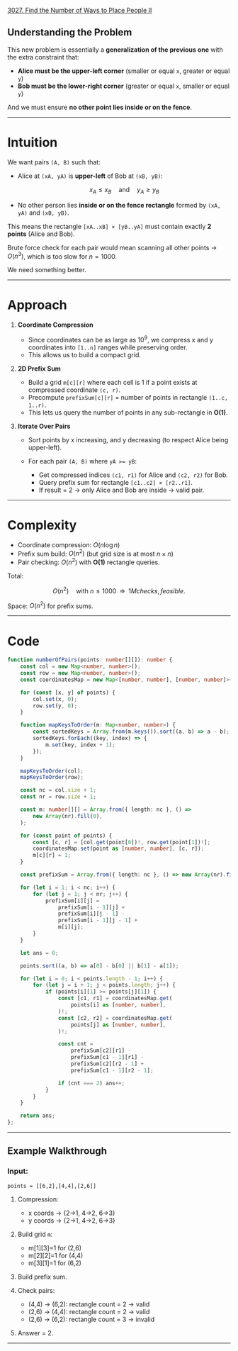 [3027. Find the Number of Ways to Place People II](https://leetcode.com/problems/find-the-number-of-ways-to-place-people-ii/)

## Understanding the Problem

This new problem is essentially a **generalization of the previous one** with the extra constraint that:

* **Alice must be the upper-left corner** (smaller or equal `x`, greater or equal `y`)
* **Bob must be the lower-right corner** (greater or equal `x`, smaller or equal `y`)

And we must ensure **no other point lies inside or on the fence**.

---

# Intuition

We want pairs `(A, B)` such that:

* Alice at `(xA, yA)` is **upper-left** of Bob at `(xB, yB)`:

  $$
  x_A \leq x_B \quad \text{and} \quad y_A \geq y_B
  $$
* No other person lies **inside or on the fence rectangle** formed by `(xA, yA)` and `(xB, yB)`.

This means the rectangle `[xA..xB] × [yB..yA]` must contain exactly **2 points** (Alice and Bob).

Brute force check for each pair would mean scanning all other points → $O(n^3)$, which is too slow for $n = 1000$.

We need something better.

---

# Approach

1. **Coordinate Compression**

   * Since coordinates can be as large as $10^9$, we compress x and y coordinates into `[1..n]` ranges while preserving order.
   * This allows us to build a compact grid.

2. **2D Prefix Sum**

   * Build a grid `m[c][r]` where each cell is 1 if a point exists at compressed coordinate `(c, r)`.
   * Precompute `prefixSum[c][r]` = number of points in rectangle `(1..c, 1..r)`.
   * This lets us query the number of points in any sub-rectangle in **O(1)**.

3. **Iterate Over Pairs**

   * Sort points by x increasing, and y decreasing (to respect Alice being upper-left).
   * For each pair `(A, B)` where `yA >= yB`:

     * Get compressed indices `(c1, r1)` for Alice and `(c2, r2)` for Bob.
     * Query prefix sum for rectangle `[c1..c2] × [r2..r1]`.
     * If result = 2 → only Alice and Bob are inside → valid pair.

---

# Complexity

* Coordinate compression: $O(n \log n)$
* Prefix sum build: $O(n^2)$ (but grid size is at most $n \times n$)
* Pair checking: $O(n^2)$ with **O(1)** rectangle queries.

Total:

$$
O(n^2) \quad \text{with } n \leq 1000 \;\;\Rightarrow\;\; 1M checks, feasible.
$$

Space: $O(n^2)$ for prefix sums.

---
# Code

```typescript
function numberOfPairs(points: number[][]): number {
    const col = new Map<number, number>();
    const row = new Map<number, number>();
    const coordinatesMap = new Map<[number, number], [number, number]>();

    for (const [x, y] of points) {
        col.set(x, 0);
        row.set(y, 0);
    }

    function mapKeysToOrder(m: Map<number, number>) {
        const sortedKeys = Array.from(m.keys()).sort((a, b) => a - b);
        sortedKeys.forEach((key, index) => {
            m.set(key, index + 1);
        });
    }

    mapKeysToOrder(col);
    mapKeysToOrder(row);

    const nc = col.size + 1;
    const nr = row.size + 1;

    const m: number[][] = Array.from({ length: nc }, () =>
        new Array(nr).fill(0),
    );

    for (const point of points) {
        const [c, r] = [col.get(point[0])!, row.get(point[1])!];
        coordinatesMap.set(point as [number, number], [c, r]);
        m[c][r] = 1;
    }

    const prefixSum = Array.from({ length: nc }, () => new Array(nr).fill(0));

    for (let i = 1; i < nc; i++) {
        for (let j = 1; j < nr; j++) {
            prefixSum[i][j] =
                prefixSum[i - 1][j] +
                prefixSum[i][j - 1] -
                prefixSum[i - 1][j - 1] +
                m[i][j];
        }
    }

    let ans = 0;

    points.sort((a, b) => a[0] - b[0] || b[1] - a[1]);

    for (let i = 0; i < points.length - 1; i++) {
        for (let j = i + 1; j < points.length; j++) {
            if (points[i][1] >= points[j][1]) {
                const [c1, r1] = coordinatesMap.get(
                    points[i] as [number, number],
                )!;
                const [c2, r2] = coordinatesMap.get(
                    points[j] as [number, number],
                )!;

                const cnt =
                    prefixSum[c2][r1] -
                    prefixSum[c1 - 1][r1] -
                    prefixSum[c2][r2 - 1] +
                    prefixSum[c1 - 1][r2 - 1];

                if (cnt === 2) ans++;
            }
        }
    }

    return ans;
};

```

---

## Example Walkthrough

### Input:

```
points = [[6,2],[4,4],[2,6]]
```

1. Compression:

   * x coords → {2→1, 4→2, 6→3}
   * y coords → {2→1, 4→2, 6→3}
2. Build grid `m`:

   * m\[1]\[3]=1 for (2,6)
   * m\[2]\[2]=1 for (4,4)
   * m\[3]\[1]=1 for (6,2)
3. Build prefix sum.
4. Check pairs:

   * (4,4) → (6,2): rectangle count = 2 → valid
   * (2,6) → (4,4): rectangle count = 2 → valid
   * (2,6) → (6,2): rectangle count = 3 → invalid
5. Answer = 2.

---

